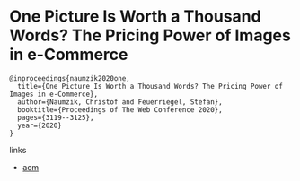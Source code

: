 # One Picture Is Worth a Thousand Words? The Pricing Power of Images in e-Commerce

```
@inproceedings{naumzik2020one,
  title={One Picture Is Worth a Thousand Words? The Pricing Power of Images in e-Commerce},
  author={Naumzik, Christof and Feuerriegel, Stefan},
  booktitle={Proceedings of The Web Conference 2020},
  pages={3119--3125},
  year={2020}
}
```

links
- [acm](https://dl.acm.org/doi/abs/10.1145/3366423.3380086)

